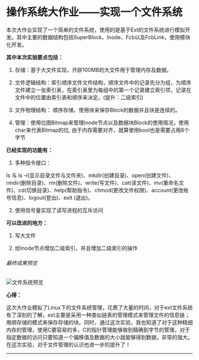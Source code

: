# 操作系统大作业——实现一个文件系统



本次大作业实现了一个简单的文件系统，使用的是基于Ext的文件系统进行模拟开发。其中主要的数据结构包括SuperBlock、Inode、Fcb以及FcbLink，使用模块化开发。

**其中本次实验要点包括：**

1. 存储：基于大文件实现，开辟100MB的大文件用于管理内存及数据。

2. 文件逻辑结构：索引顺序文件文件结构，顺序文件中的记录先分为组，为顺序文件建立一张索引表，在索引表里为每组中的第一个记录建立索引项，记录在文件中的位置由索引表和顺序来决定。(提升：二级索引)

3. 文件物理结构： 顺序存储，使用块来保存Block的数据并且块是连续的。

4. 管理：使用位图Bitmap来管理Inode节点以及数据块Block的使用情况，使用char来代表Bitmap的位, 由于内存需要对齐，就算使用bool也是需要占用8个字节

 

**已经实现的功能有：**

1. 多种指令接口：

ls 与 ls –l(显示目录文件与文件夹)、mkdir(创建目录)、open(创建文件)、rmdir(删除目录)、rm(删除文件)、write(写文件)、cat(读文件)、mv(重命名文件)、cd(切换目录)、help(帮助指令)、chmod(更改文件权限)、account(更改账号信息)、logout(登出)、exit (退出)。

2. 使用信号量实现了读写进程的互斥访问

 

**可以改进的地方：**

1. 写大文件

2. 给Inode节点增加二级索引，并且增加二级索引的操作



###### 最终成果预览

![文件系统预览](https://i.loli.net/2020/07/09/STyowZ7K9ihfq2O.jpg)

 

**心得：**

这次大作业模拟了Linux下的文件系统管理，花费了大量的时间，对于ext文件系统有了深刻的了解，ext主要是采用一种类似链表的管理模式来管理文件的信息链；用顺存储的模式来保存存储的块。同时，通过这次实验，我也知道了对于这种精细内存的管理，使用C要容易的多，C的指针管理能够做到精确到字节的管理，对于指定数据的访问只要知道一个偏移值及数据的大小就能够得到数据，非常的强大。在这次实验，对于文件管理的认识也进一步的提升了！

 

---

